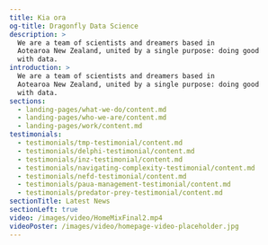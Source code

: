 ```yaml
---
title: Kia ora
og-title: Dragonfly Data Science
description: >
  We are a team of scientists and dreamers based in
  Aotearoa New Zealand, united by a single purpose: doing good 
  with data.
introduction: >	
  We are a team of scientists and dreamers based in
  Aotearoa New Zealand, united by a single purpose: doing good 
  with data.
sections:
  - landing-pages/what-we-do/content.md
  - landing-pages/who-we-are/content.md
  - landing-pages/work/content.md
testimonials:
  - testimonials/tmp-testimonial/content.md
  - testimonials/delphi-testimonial/content.md
  - testimonials/inz-testimonial/content.md
  - testimonials/navigating-complexity-testimonial/content.md
  - testimonials/nefd-testimonial/content.md
  - testimonials/paua-management-testimonial/content.md
  - testimonials/predator-prey-testimonial/content.md
sectionTitle: Latest News
sectionLeft: true
video: /images/video/HomeMixFinal2.mp4
videoPoster: /images/video/homepage-video-placeholder.jpg
---
```

